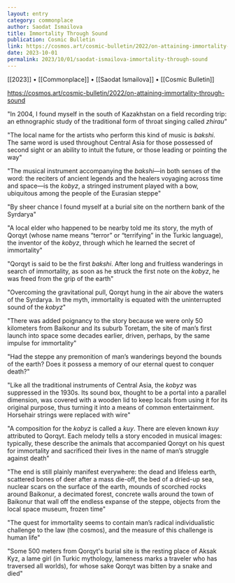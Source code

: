 ```yaml
---
layout: entry
category: commonplace
author: Saodat Ismailova
title: Immortality Through Sound
publication: Cosmic Bulletin
link: https://cosmos.art/cosmic-bulletin/2022/on-attaining-immortality-through-sound
date: 2023-10-01
permalink: 2023/10/01/saodat-ismailova-immortality-through-sound
---
```


[[2023]] • [[Commonplace]] • [[Saodat Ismailova]] • [[Cosmic Bulletin]]

https://cosmos.art/cosmic-bulletin/2022/on-attaining-immortality-through-sound

"In 2004, I found myself in the south of Kazakhstan on a field recording trip: an ethnographic study of the traditional form of throat singing called *zhirau*"

"The local name for the artists who perform this kind of music is *bakshi*. The same word is used throughout Central Asia for those possessed of second sight or an ability to intuit the future, or those leading or pointing the way"

"The musical instrument accompanying the *bakshi*—in both senses of the word: the reciters of ancient legends and the healers voyaging across time and space—is the *kobyz*, a stringed instrument played with a bow, ubiquitous among the people of the Eurasian steppe"

"By sheer chance I found myself at a burial site on the northern bank of the Syrdarya"

"A local elder who happened to be nearby told me its story, the myth of Qorqyt (whose name means “terror” or “terrifying” in the Turkic language), the inventor of the *kobyz*, through which he learned the secret of immortality"

"Qorqyt is said to be the first *bakshi*. After long and fruitless wanderings in search of immortality, as soon as he struck the first note on the *kobyz*, he was freed from the grip of the earth"

"Overcoming the gravitational pull, Qorqyt hung in the air above the waters of the Syrdarya. In the myth, immortality is equated with the uninterrupted sound of the *kobyz*"

"There was added poignancy to the story because we were only 50 kilometers from Baikonur and its suburb Toretam, the site of man’s first launch into space some decades earlier, driven, perhaps, by the same impulse for immortality"

"Had the steppe any premonition of man’s wanderings beyond the bounds of the earth? Does it possess a memory of our eternal quest to conquer death?"

"Like all the traditional instruments of Central Asia, the *kobyz* was suppressed in the 1930s. Its sound box, thought to be a portal into a parallel dimension, was covered with a wooden lid to keep locals from using it for its original purpose, thus turning it into a means of common entertainment. Horsehair strings were replaced with wire"

"A composition for the *kobyz* is called a *kuy*. There are eleven known *kuy* attributed to Qorqyt. Each melody tells a story encoded in musical images: typically, these describe the animals that accompanied Qorqyt on his quest for immortality and sacrificed their lives in the name of man’s struggle against death"

"The end is still plainly manifest everywhere: the dead and lifeless earth, scattered bones of deer after a mass die-off, the bed of a dried-up sea, nuclear scars on the surface of the earth, mounds of scorched rocks around Baikonur, a decimated forest, concrete walls around the town of Baikonur that wall off the endless expanse of the steppe, objects from the local space museum, frozen time"

"The quest for immortality seems to contain man’s radical individualistic challenge to the law (the cosmos), and the measure of this challenge is human life"

"Some 500 meters from Qorqyt's burial site is the resting place of Aksak Kyz, a lame girl (in Turkic mythology, lameness marks a traveler who has traversed all worlds), for whose sake Qorqyt was bitten by a snake and died"
